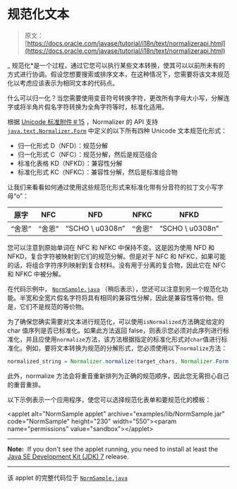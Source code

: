 # 规范化文本

> 原文： [https://docs.oracle.com/javase/tutorial/i18n/text/normalizerapi.html](https://docs.oracle.com/javase/tutorial/i18n/text/normalizerapi.html)

_ 规范化*是一个过程，通过它您可以执行某些文本转换，使其可以以前所未有的方式进行协调。假设您想要搜索或排序文本，在这种情况下，您需要将该文本规范化以考虑应该表示为相同文本的代码点。

什么可以归一化？当您需要使用变音符号转换字符，更改所有字母大小写，分解连字或将半角片假名字符转换为全角字符等时，标准化适用。

根据 [Unicode 标准附件＃15](http://www.unicode.org/reports/tr15/) ，Normalizer 的 API 支持 [`java.text.Normalizer.Form`](https://docs.oracle.com/javase/8/docs/api/java/text/Normalizer.Form.html) 中定义的以下所有四种 Unicode 文本规范化形式：

*   归一化形式 D（NFD）：规范分解
*   归一化形式 C（NFC）：规范分解，然后是规范组合
*   标准化表格 KD（NFKD）：兼容性分解
*   标准化形式 KC（NFKC）：兼容性分解，然后是标准组合物

让我们来看看如何通过使用这些规范化形式来标准化带有分音符的拉丁文小写字母“o”：

| 原字 | NFC | NFD | NFKC | NFKD |
| --- | --- | --- | --- | --- |
| “舍恩” | “舍恩” | “SCHO \ u0308n” | “舍恩” | “SCHO \ u0308n” |

您可以注意到原始单词在 NFC 和 NFKC 中保持不变。这是因为使用 NFD 和 NFKD，复合字符被映射到它们的规范分解。但是对于 NFC 和 NFKC，如果可能的话，将组合字符序列映射到复合材料。没有用于分离的复合物，因此它在 NFC 和 NFKC 中被分解。

在代码示例中， [`NormSample.java`](examples/NormSample.java) （稍后表示），您还可以注意到另一个规范化功能。半宽和全宽片假名字符将具有相同的兼容性分解，因此是兼容性等价物。但是，它们不是规范的等价物。

为了确保您确实需要对文本进行规范化，可以使用`isNormalized`方法确定给定的 char 值序列是否已标准化。如果此方法返回 false，则表示您必须对此序列进行标准化，并且应使用`normalize`方法，该方法根据指定的标准化形式对`char`值进行标准化。例如，要将文本转换为规范的分解形式，您必须使用以下`normalize`方法：

```java
normalized_string = Normalizer.normalize(target_chars, Normalizer.Form.NFD);

```

此外，normalize 方法会将重音重新排列为正确的规范顺序，因此您无需担心自己的重音重排。

以下示例表示一个应用程序，使您可以选择规范化表单和要规范化的模板：

&lt;applet alt="NormSample applet" archive="examples/lib/NormSample.jar" code="NormSample" height="230" width="550"&gt;&lt;param name="permissions" value="sandbox"&gt;&lt;/applet&gt;

* * *

**Note:**  If you don't see the applet running, you need to install at least the [Java SE Development Kit (JDK) 7](http://www.oracle.com/technetwork/java/javase/downloads/index.html) release.

* * *

该 applet 的完整代码位于 [`NormSample.java`](examples/NormSample.java)